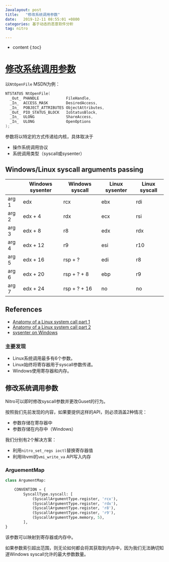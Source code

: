 ```yaml
---
Javalayout: post
title:   "修改系统调用参数"
date:   2019-12-11 08:55:01 +0800
categories: 基于动态的恶意软件分析
tag: nitro

---
```


* content
{:toc}






# [修改系统调用参数]( https://github.com/KVM-VMI/nitro/issues/8 )

以`NtOpenFile` MSDN为例：

```C
NTSTATUS NtOpenFile(
  _Out_ PHANDLE            FileHandle,
  _In_  ACCESS_MASK        DesiredAccess,
  _In_  POBJECT_ATTRIBUTES ObjectAttributes,
  _Out_ PIO_STATUS_BLOCK   IoStatusBlock,
  _In_  ULONG              ShareAccess,
  _In_  ULONG              OpenOptions
);
```

参数将以特定的方式传递给内核，具体取决于

* 操作系统调用协议
* 系统调用类型（syscall或sysenter）

## Windows/Linux syscall arguments passing

|       | Windows sysenter | Windows syscall | Linux sysenter | Linux syscall |
| ----- | ---------------- | --------------- | -------------- | ------------- |
| arg 1 | edx              | rcx             | ebx            | rdi           |
| arg 2 | edx + 4          | rdx             | ecx            | rsi           |
| arg 3 | edx + 8          | r8              | edx            | rdx           |
| arg 4 | edx + 12         | r9              | esi            | r10           |
| arg 5 | edx + 16         | rsp + ?         | edi            | r8            |
| arg 6 | edx + 20         | rsp + ? + 8     | ebp            | r9            |
| arg 7 | edx + 24         | rsp + ? + 16    | no             | no            |

## References

*  [Anatomy of a Linux system call part 1](https://lwn.net/Articles/604287/) 
* [Anatomy of a Linux system call part 2](https://lwn.net/Articles/604515/)
* [sysenter on Windows](http://www.osronline.com/article.cfm?id=257)

### 主要发现

* Linux系统调用最多有6个参数。
* Linux始终将寄存器用于syscall参数传递。
* Windows使用寄存器和内存。

## 修改系统调用参数

Nitro可以即时修改syscall参数并更改Guset的行为。

按照我们先前发现的内容，如果要提供这样的API，则必须涵盖2种情况：

* 参数存储在寄存器中
* 参数存储在内存中（Windows）

我们分别有2个解决方案：

* 利用`nitro_set_regs ioctl`替换寄存器值
* 利用libvmi的`vmi_write_va` API写入内存

### ArguementMap

```python
class ArgumentMap:

    CONVENTION = {
        SyscallType.syscall: [
            (SyscallArgumentType.register, 'rcx'),
            (SyscallArgumentType.register, 'rdx'),
            (SyscallArgumentType.register, 'r8'),
            (SyscallArgumentType.register, 'r9'),
            (SyscallArgumentType.memory, 5),
        ],
}
```

该参数可以映射到寄存器或内存中。

如果参数索引超出范围，则无论如何都会将其获取到内存中，因为我们无法确切知道Windows syscall允许的最大参数数量。